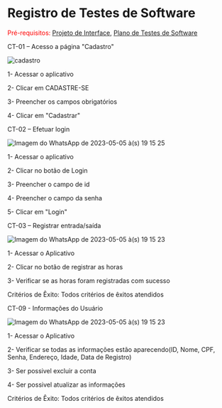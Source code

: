 # Registro de Testes de Software

<span style="color:red">Pré-requisitos: <a href="3-Projeto de Interface.md"> Projeto de Interface</a></span>, <a href="8-Plano de Testes de Software.md"> Plano de Testes de Software</a>

CT-01 – Acesso a página "Cadastro"


![cadastro](https://user-images.githubusercontent.com/85715072/236695568-356e20d4-f400-4034-bc0c-48fb83be5b7d.jpg)

1- Acessar o aplicativo

2- Clicar em CADASTRE-SE

3- Preencher os campos obrigatórios

4- Clicar em "Cadastrar"

CT-02 – Efetuar login


![Imagem do WhatsApp de 2023-05-05 à(s) 19 15 25](https://user-images.githubusercontent.com/85715072/236695580-dc0acbc5-02c0-44f8-94ae-f0b7a0c3c3a2.jpg)

1- Acessar o aplicativo

2- Clicar no botão de Login

3- Preencher o campo de id

4- Preencher o campo da senha

5- Clicar em "Login"


CT-03 – Registrar entrada/saída


![Imagem do WhatsApp de 2023-05-05 à(s) 19 15 23](https://user-images.githubusercontent.com/103431710/236578880-66284839-4bbb-45e9-a917-7449730ecbff.jpg)

1- Acessar o Aplicativo

2- Clicar no botão de registrar as horas

3- Verificar se as horas foram registradas com sucesso

Critérios de Êxito: Todos critérios de êxitos atendidos



CT-09 - Informações do Usuário 


![Imagem do WhatsApp de 2023-05-05 à(s) 19 15 23](https://user-images.githubusercontent.com/103431710/236580434-23b970f0-4916-4a34-a741-46db89c856c1.jpg)

1- Acessar o Aplicativo 

2- Verificar se todas as informações estão aparecendo(ID, Nome, CPF, Senha, Endereço, Idade, Data de Registro)

3- Ser possivel excluir a conta 

4- Ser possivel atualizar as informações 

Critérios de Êxito: Todos critérios de êxitos atendidos
